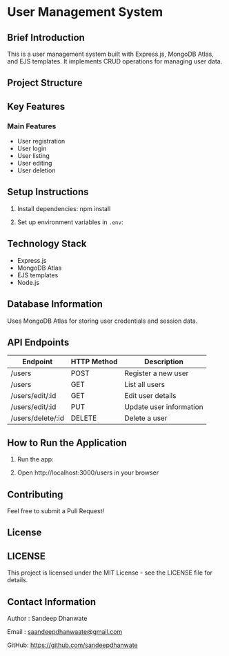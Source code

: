 # User Management System

## Brief Introduction

This is a user management system built with Express.js, MongoDB Atlas, and EJS templates. It implements CRUD operations for managing user data.

## Project Structure


## Key Features

### Main Features
- User registration
- User login
- User listing
- User editing
- User deletion

## Setup Instructions

1. Install dependencies:
npm install


2. Set up environment variables in `.env`:

## Technology Stack

- Express.js
- MongoDB Atlas
- EJS templates
- Node.js

## Database Information

Uses MongoDB Atlas for storing user credentials and session data.

## API Endpoints

| Endpoint | HTTP Method | Description |
|----------|-------------|-------------|
| /users | POST | Register a new user |
| /users | GET | List all users |
| /users/edit/:id | GET | Edit user details |
| /users/edit/:id | PUT | Update user information |
| /users/delete/:id | DELETE | Delete a user |

## How to Run the Application

1. Run the app:

2. Open http://localhost:3000/users in your browser

## Contributing

Feel free to submit a Pull Request!

## License
## LICENSE

This project is licensed under the MIT License - see the LICENSE file for details.

## Contact Information

Author : Sandeep Dhanwate

Email : saandeepdhanwaate@gmail.com

GitHub: https://github.com/sandeepdhanwate
